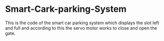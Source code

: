 # Smart-Cark-parking-System
This is the code of the smart car parking system which displays the slot left and full and according to this the servo motor works to close and open the gate.
